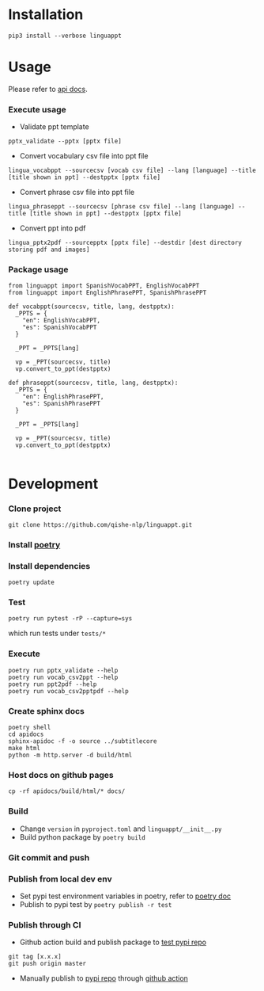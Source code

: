 # Installation

```
pip3 install --verbose linguappt 
```

# Usage

Please refer to [api docs](https://qishe-nlp.github.io/linguappt/).

### Execute usage

* Validate ppt template
```
pptx_validate --pptx [pptx file]
```

* Convert vocabulary csv file into ppt file
```
lingua_vocabppt --sourcecsv [vocab csv file] --lang [language] --title [title shown in ppt] --destpptx [pptx file]
```

* Convert phrase csv file into ppt file
```
lingua_phraseppt --sourcecsv [phrase csv file] --lang [language] --title [title shown in ppt] --destpptx [pptx file]
```


* Convert ppt into pdf
```
lingua_pptx2pdf --sourcepptx [pptx file] --destdir [dest directory storing pdf and images]
```

### Package usage
```
from linguappt import SpanishVocabPPT, EnglishVocabPPT
from linguappt import EnglishPhrasePPT, SpanishPhrasePPT

def vocabppt(sourcecsv, title, lang, destpptx):
  _PPTS = {
    "en": EnglishVocabPPT,
    "es": SpanishVocabPPT
  }

  _PPT = _PPTS[lang]

  vp = _PPT(sourcecsv, title)
  vp.convert_to_ppt(destpptx)

def phraseppt(sourcecsv, title, lang, destpptx):
  _PPTS = {
    "en": EnglishPhrasePPT,
    "es": SpanishPhrasePPT
  }

  _PPT = _PPTS[lang]

  vp = _PPT(sourcecsv, title)
  vp.convert_to_ppt(destpptx)


```

# Development

### Clone project
```
git clone https://github.com/qishe-nlp/linguappt.git
```

### Install [poetry](https://python-poetry.org/docs/)

### Install dependencies
```
poetry update
```

### Test
```
poetry run pytest -rP --capture=sys
```
which run tests under `tests/*`


### Execute
```
poetry run pptx_validate --help
poetry run vocab_csv2ppt --help
poetry run ppt2pdf --help
poetry run vocab_csv2pptpdf --help
```

### Create sphinx docs
```
poetry shell
cd apidocs
sphinx-apidoc -f -o source ../subtitlecore
make html
python -m http.server -d build/html
```

### Host docs on github pages
```
cp -rf apidocs/build/html/* docs/
```

### Build
* Change `version` in `pyproject.toml` and `linguappt/__init__.py`
* Build python package by `poetry build`

### Git commit and push

### Publish from local dev env
* Set pypi test environment variables in poetry, refer to [poetry doc](https://python-poetry.org/docs/repositories/)
* Publish to pypi test by `poetry publish -r test`

### Publish through CI 
* Github action build and publish package to [test pypi repo](https://test.pypi.org/)

```
git tag [x.x.x]
git push origin master
```

* Manually publish to [pypi repo](https://pypi.org/) through [github action](https://github.com/qishe-nlp/linguappt/actions/workflows/pypi.yml)


